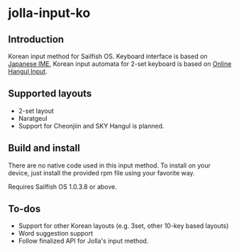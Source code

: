 jolla-input-ko
==============

## Introduction
Korean input method for Sailfish OS. Keyboard interface is based on [Japanese
IME](https://github.com/BeholdMyGlory/jolla-anthy-jp), Korean input automata for
2-set keyboard is based on [Online Hangul Input](http://ohi.kr/).

## Supported layouts
* 2-set layout
* Naratgeul
* Support for Cheonjiin and SKY Hangul is planned.

## Build and install
There are no native code used in this input method. To install on your device,
just install the provided rpm file using your favorite way.

Requires Sailfish OS 1.0.3.8 or above.

## To-dos
* Support for other Korean layouts (e.g. 3set, other 10-key based layouts)
* Word suggestion support
* Follow finalized API for Jolla's input method.
